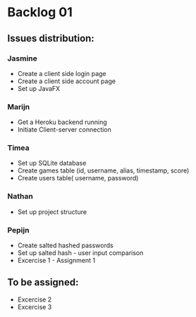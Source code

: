 # Backlog 01

## Issues distribution:

### Jasmine
* Create a client side login page
* Create a client side account page
* Set up JavaFX

### Marijn
* Get a Heroku backend running
* Initiate Client-server connection

### Timea
* Set up SQLite database
* Create games table (id, username, alias, timestamp, score)
* Create users table( username, password)

### Nathan
* Set up project structure

### Pepijn
* Create salted hashed passwords
* Set up salted hash - user input comparison
* Excercise 1 - Assignment 1

## To be assigned:
* Excercise 2
* Excercise 3